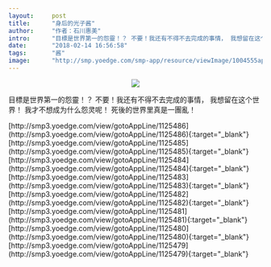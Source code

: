 ```yaml
---
layout:     post
title:      "身后的光子酱"
author:     "作者：石川惠美"
intro:      "目標是世界第一的怨靈！？ 不要！我还有不得不去完成的事情， 我想留在这个世界！ 我才不想成为什么怨灵呢！ 死後的世界里真是一團亂！"
date:       "2018-02-14 16:56:58"
tags:       "酱"
image:      "http://smp.yoedge.com/smp-app/resource/viewImage/1004555appline.png"
---
```

<div style="text-align: center">
<p><img src="http://smp.yoedge.com/smp-app/resource/viewImage/1004555appline.png"/></p>
</div>
<p class="post-meta">
<span>目標是世界第一的怨靈！？ 不要！我还有不得不去完成的事情， 我想留在这个世界！ 我才不想成为什么怨灵呢！ 死後的世界里真是一團亂！</span>
</p>
[http://smp3.yoedge.com/view/gotoAppLine/1125486](http://smp3.yoedge.com/view/gotoAppLine/1125486){:target="_blank"}
[http://smp3.yoedge.com/view/gotoAppLine/1125485](http://smp3.yoedge.com/view/gotoAppLine/1125485){:target="_blank"}
[http://smp3.yoedge.com/view/gotoAppLine/1125484](http://smp3.yoedge.com/view/gotoAppLine/1125484){:target="_blank"}
[http://smp3.yoedge.com/view/gotoAppLine/1125483](http://smp3.yoedge.com/view/gotoAppLine/1125483){:target="_blank"}
[http://smp3.yoedge.com/view/gotoAppLine/1125482](http://smp3.yoedge.com/view/gotoAppLine/1125482){:target="_blank"}
[http://smp3.yoedge.com/view/gotoAppLine/1125481](http://smp3.yoedge.com/view/gotoAppLine/1125481){:target="_blank"}
[http://smp3.yoedge.com/view/gotoAppLine/1125480](http://smp3.yoedge.com/view/gotoAppLine/1125480){:target="_blank"}
[http://smp3.yoedge.com/view/gotoAppLine/1125479](http://smp3.yoedge.com/view/gotoAppLine/1125479){:target="_blank"}


